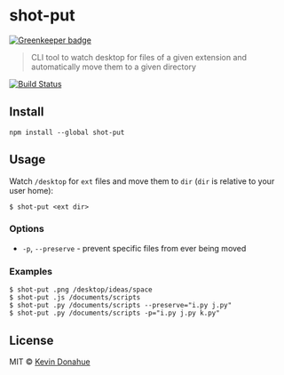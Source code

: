 # shot-put

[![Greenkeeper badge](https://badges.greenkeeper.io/kevmannn/shot-put.svg)](https://greenkeeper.io/)

> CLI tool to watch desktop for files of a given extension and automatically move them to a given directory

[![Build Status](https://travis-ci.org/kevmannn/shot-put.svg?branch=master)](https://travis-ci.org/kevmannn/shot-put)

## Install

```console
npm install --global shot-put
```

## Usage

Watch `/desktop` for `ext` files and move them to `dir` (`dir` is relative to your user home):
```console
$ shot-put <ext dir>
```

### Options
* `-p`, `--preserve` - prevent specific files from ever being moved

### Examples
```console
$ shot-put .png /desktop/ideas/space
$ shot-put .js /documents/scripts
$ shot-put .py /documents/scripts --preserve="i.py j.py"
$ shot-put .py /documents/scripts -p="i.py j.py k.py"
```

## License

MIT © [Kevin Donahue](https://twitter.com/nonnontrivial)
